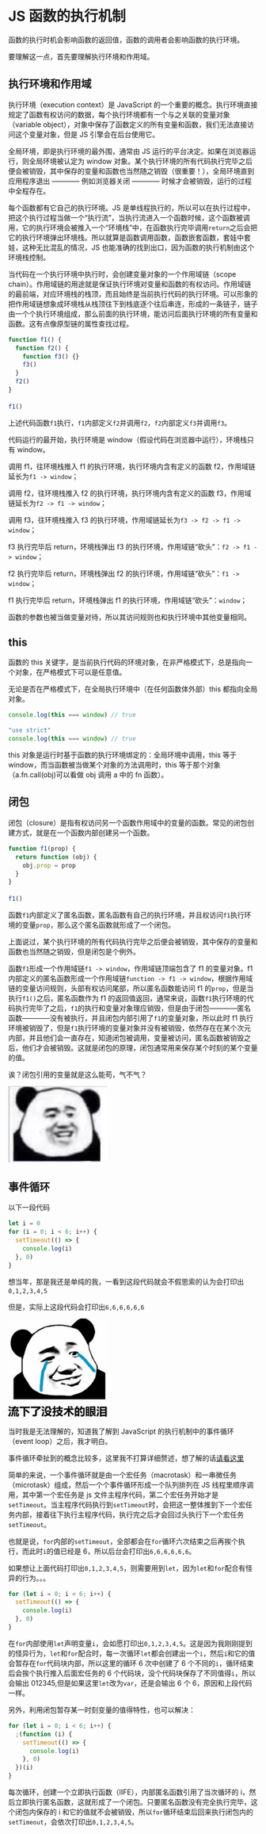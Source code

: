 # JS 函数的执行机制

函数的执行时机会影响函数的返回值，函数的调用者会影响函数的执行环境。

要理解这一点，首先要理解执行环境和作用域。

## 执行环境和作用域

执行环境（execution context）是 JavaScript 的一个重要的概念。执行环境直接规定了函数有权访问的数据，每个执行环境都有一个与之关联的变量对象（variable object），对象中保存了函数定义的所有变量和函数，我们无法直接访问这个变量对象，但是 JS 引擎会在后台使用它。

全局环境，即是执行环境的最外围，通常由 JS 运行的平台决定。如果在浏览器运行，则全局环境被认定为 window 对象。某个执行环境的所有代码执行完毕之后便会被销毁，其中保存的变量和函数也当然随之销毁（很重要！），全局环境直到应用程序退出 ———— 例如浏览器关闭 ———— 时候才会被销毁，运行的过程中全程存在。

每个函数都有它自己的执行环境。JS 是单线程执行的，所以可以在执行过程中，把这个执行过程当做一个“执行流”，当执行流进入一个函数时候，这个函数被调用，它的执行环境会被推入一个“环境栈”中，在函数执行完毕调用`return`之后会把它的执行环境弹出环境栈。所以就算是函数调用函数，函数嵌套函数，套娃中套娃，这种无比混乱的情况，JS 也能准确的找到出口，因为函数的执行机制由这个环境栈控制。

当代码在一个执行环境中执行时，会创建变量对象的一个作用域链（scope chain）。作用域链的用途就是保证执行环境对变量和函数的有权访问。作用域链的最前端，对应环境栈的栈顶，而且始终是当前执行代码的执行环境。可以形象的把作用域链想象成环境栈从栈顶往下到栈底逐个往后串连，形成的一条链子，链子由一个个执行环境组成，那么前面的执行环境，能访问后面执行环境的所有变量和函数。这有点像原型链的属性查找过程。

```javascript
function f1() {
  function f2() {
    function f3() {}
    f3()
  }
  f2()
}

f1()
```

上述代码函数`f1`执行，`f1`内部定义`f2`并调用`f2`，`f2`内部定义`f3`并调用`f3`。

代码运行的最开始，执行环境是 window（假设代码在浏览器中运行），环境栈只有 window。

调用 f1，往环境栈推入 f1 的执行环境，执行环境内含有定义的函数 f2，作用域链延长为`f1 -> window`；

调用 f2，往环境栈推入 f2 的执行环境，执行环境内含有定义的函数 f3，作用域链延长为`f2 -> f1 -> window`；

调用 f3，往环境栈推入 f3 的执行环境，作用域链延长为`f3 -> f2 -> f1 -> window`；

f3 执行完毕后 return，环境栈弹出 f3 的执行环境，作用域链“砍头”：`f2 -> f1 -> window`；

f2 执行完毕后 return，环境栈弹出 f2 的执行环境，作用域链“砍头”：`f1 -> window`；

f1 执行完毕后 return，环境栈弹出 f1 的执行环境，作用域链“砍头”：`window`；

函数的参数也被当做变量对待，所以其访问规则也和执行环境中其他变量相同。

## this

函数的 this 关键字，是当前执行代码的环境对象，在非严格模式下，总是指向一个对象，在严格模式下可以是任意值。

无论是否在严格模式下，在全局执行环境中（在任何函数体外部）this 都指向全局对象。

```javascript
console.log(this === window) // true
```

```javascript
"use strict"
console.log(this === window) // true
```

this 对象是运行时基于函数的执行环境绑定的：全局环境中调用，this 等于 window，而当函数被当做某个对象的方法调用时，this 等于那个对象（a.fn.call(obj)可以看做 obj 调用 a 中的 fn 函数）。

## 闭包

闭包（closure）是指有权访问另一个函数作用域中的变量的函数。常见的闭包创建方式，就是在一个函数内部创建另一个函数。

```javascript
function f1(prop) {
  return function (obj) {
    obj.prop = prop
  }
}

f1()
```

函数`f1`内部定义了匿名函数，匿名函数有自己的执行环境，并且权访问`f1`执行环境的变量`prop`，那么这个匿名函数就形成了一个闭包。

上面说过，某个执行环境的所有代码执行完毕之后便会被销毁，其中保存的变量和函数也当然随之销毁，但是闭包是个例外。

函数`f1`形成一个作用域链`f1 -> window`，作用域链顶端包含了 f1 的变量对象。f1 内部定义的匿名函数形成一个作用域链`function -> f1 -> window`，根据作用域链的变量访问规则，头部有权访问尾部，所以匿名函数能访问 f1 的`prop`，但是当执行`f1()`之后，匿名函数作为 f1 的返回值返回，通常来说，函数`f1`执行环境的代码执行完毕了之后，`f1`的执行和变量对象理应销毁，但是由于闭包————匿名函数————没有被执行，并且闭包内部引用了`f1`的变量对象，所以此时 f1 执行环境被销毁了，但是`f1`执行环境的变量对象并没有被销毁，依然存在在某个次元内部，并且他们会一直存在，知道闭包被调用，变量被访问，匿名函数被销毁之后，他们才会被销毁。这就是闭包的原理，闭包通常用来保存某个时刻的某个变量的值。

诶？闭包引用的变量就是这么能苟，气不气？

<img src="./../img/xixi.jpg" width="200">

## 事件循环

以下一段代码

```javascript
let i = 0
for (i = 0; i < 6; i++) {
  setTimeout(() => {
    console.log(i)
  }, 0)
}
```

想当年，那是我还是单纯的我，一看到这段代码就会不假思索的认为会打印出`0,1,2,3,4,5`

但是，实际上这段代码会打印出`6,6,6,6,6,6`

<img src="./../img/sad.jpg" width="200">

当时我是无法理解的，知道我了解到 JavaScript 的执行机制中的事件循环（event loop）之后，我才明白。

事件循环牵扯到的概念比较多，这里我不打算详细赘述，想了解的话[请看这里](https://jakearchibald.com/2015/tasks-microtasks-queues-and-schedules/)

简单的来说，一个事件循环就是由一个宏任务（macrotask）和一串微任务（microtask）组成，然后一个个事件循环形成一个队列排列在 JS 线程里顺序调用，其中第一个宏任务是 js 文件主程序代码，第二个宏任务开始才是`setTimeout`。当主程序代码执行到`setTimeout`时，会把这一整体推到下一个宏任务内部，接着往下执行主程序代码，执行完之后才会回过头执行下一个宏任务`setTimeout`。

也就是说，`for`内部的`setTimeout`，全部都会在`for`循环六次结束之后再挨个执行，而此时`i`的值已经是 6，所以后台会打印出`6,6,6,6,6,6`。

如果想让上面代码打印出`0,1,2,3,4,5`，则需要用到`let`，因为`let`和`for`配合有怪异的行为。。。

```javascript
for (let i = 0; i < 6; i++) {
  setTimeout(() => {
    console.log(i)
  }, 0)
}
```

在`for`内部使用`let`声明变量`i`，会如愿打印出`0,1,2,3,4,5`。这是因为我刚刚提到的怪异行为，`let`和`for`配合时，每一次循环`let`都会创建出一个`i`，然后`i`和它的值会暂存在`for`代码块内部，所以这里的循环 6 次中创建了 6 个不同的`i`，循环结束后会挨个执行推入后面宏任务的 6 个代码块，没个代码块保存了不同值得`i`，所以会输出 012345,但是如果这里`let`改为`var`，还是会输出 6 个 6，原因和上段代码一样。

另外，利用闭包暂存某一时刻变量的值得特性，也可以解决：

```javascript
for (let i = 0; i < 6; i++) {
  ;(function (i) {
    setTimeout(() => {
      console.log(i)
    }, 0)
  })(i)
}
```

每次循环，创建一个立即执行函数（IIFE），内部匿名函数引用了当次循环的 i，然后立即执行匿名函数，这就形成了一个闭包。只要匿名函数没有完全执行完毕，这个闭包内保存的 i 和它的值就不会被销毁，所以`for`循环结束后回来执行闭包内的`setTimeout`，会依次打印出`0,1,2,3,4,5`。

